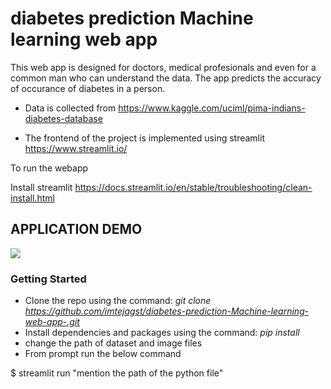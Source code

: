 # diabetes prediction Machine learning web app

This web app is designed for doctors, medical profesionals and even for a common man who can understand the data. The app predicts the accuracy of occurance of diabetes in a person.

* Data is collected from https://www.kaggle.com/uciml/pima-indians-diabetes-database

* The frontend of the project is implemented using streamlit https://www.streamlit.io/

To run the webapp

Install streamlit https://docs.streamlit.io/en/stable/troubleshooting/clean-install.html

## APPLICATION DEMO
![](https://github.com/imtejagst/diabetes-prediction-Machine-learning-web-app-/blob/master/webapp%20%C2%B7%20Streamlit.gif)

### Getting Started
* Clone the repo using the command: *git clone https://github.com/imtejagst/diabetes-prediction-Machine-learning-web-app-.git*
* Install dependencies and packages using the command: *pip install*
* change the path of dataset and image files
* From prompt run the below command

$ streamlit run "mention the path of the python file"



